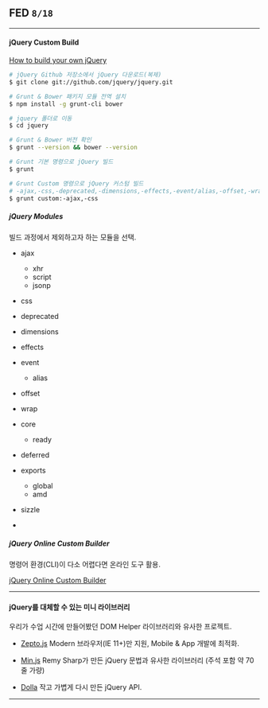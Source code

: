## FED `8/18`

---

#### jQuery Custom Build

[How to build your own jQuery](https://github.com/jquery/jquery#how-to-build-your-own-jquery)

```sh
# jQuery Github 저장소에서 jQuery 다운로드(복제)
$ git clone git://github.com/jquery/jquery.git

# Grunt & Bower 패키지 모듈 전역 설치
$ npm install -g grunt-cli bower

# jquery 폴더로 이동
$ cd jquery

# Grunt & Bower 버전 확인
$ grunt --version && bower --version

# Grunt 기본 명령으로 jQuery 빌드
$ grunt

# Grunt Custom 명령으로 jQuery 커스텀 빌드
# -ajax,-css,-deprecated,-dimensions,-effects,-event/alias,-offset,-wrap
$ grunt custom:-ajax,-css
```

##### jQuery Modules

빌드 과정에서 제외하고자 하는 모듈을 선택.

- ajax
	- xhr
	- script
	- jsonp
- css
- deprecated
- dimensions
- effects
- event
	- alias
- offset
- wrap
- core
	- ready
- deferred
- exports
	- global
	- amd
- sizzle

-

##### jQuery Online Custom Builder

명령어 환경(CLI)이 다소 어렵다면 온라인 도구 활용.

[jQuery Online Custom Builder](http://projects.jga.me/jquery-builder/)

---

#### jQuery를 대체할 수 있는 미니 라이브러리

우리가 수업 시간에 만들어봤던 DOM Helper 라이브러리와 유사한 프로젝트.

- [Zepto.js](http://zeptojs.com/)
	Modern 브라우저(IE 11+)만 지원, Mobile & App 개발에 최적화.

- [Min.js](https://github.com/remy/min.js/)
	Remy Sharp가 만든 jQuery 문법과 유사한 라이브러리 (주석 포함 약 70줄 가량)

- [Dolla](https://github.com/lelandrichardson/dolla)
	작고 가볍게 다시 만든 jQuery API.

---
